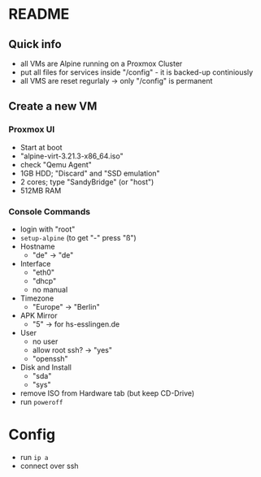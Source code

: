 # README

## Quick info

- all VMs are Alpine running on a Proxmox Cluster
- put all files for services inside "/config" - it is backed-up continiously
- all VMS are reset regurlaly -> only "/config" is permanent


## Create a new VM


### Proxmox UI

* Start at boot
* "alpine-virt-3.21.3-x86\_64.iso"
* check "Qemu Agent"
* 1GB HDD; "Discard" and "SSD emulation"
* 2 cores; type "SandyBridge" (or "host")
* 512MB RAM

### Console Commands

* login with "root"
* `setup-alpine` (to get "-" press "ß")
* Hostname
    * "de" -> "de"
* Interface
    * "eth0"
    * "dhcp"
    * no manual
* Timezone
    * "Europe" -> "Berlin"
* APK Mirror
    * "5" -> for hs-esslingen.de
* User
    * no user
    * allow root ssh? -> "yes"
    * "openssh"
* Disk and Install
    * "sda"
    * "sys"
* remove ISO from Hardware tab (but keep CD-Drive)
* run `poweroff`


# Config

* run `ip a`
* connect over ssh
